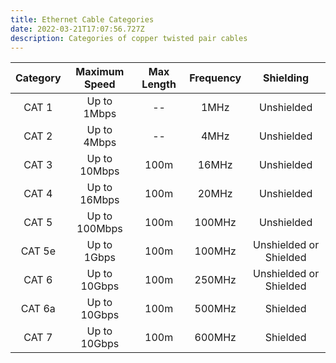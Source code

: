 ```yaml
---
title: Ethernet Cable Categories
date: 2022-03-21T17:07:56.727Z
description: Categories of copper twisted pair cables
---
```



| Category | Maximum Speed | Max Length | Frequency | Shielding              |
|:--------:|:-------------:|:----------:|:---------:|:----------------------:|
| CAT 1    | Up to 1Mbps   | \--        | 1MHz      | Unshielded             |
| CAT 2    | Up to 4Mbps   | \--        | 4MHz      | Unshielded             |
| CAT 3    | Up to 10Mbps  | 100m       | 16MHz     | Unshielded             |
| CAT 4    | Up to 16Mbps  | 100m       | 20MHz     | Unshielded             |
| CAT 5    | Up to 100Mbps | 100m       | 100MHz    | Unshielded             |
| CAT 5e   | Up to 1Gbps   | 100m       | 100MHz    | Unshielded or Shielded |
| CAT 6    | Up to 10Gbps  | 100m       | 250MHz    | Unshielded or Shielded |
| CAT 6a   | Up to 10Gbps  | 100m       | 500MHz    | Shielded               |
| CAT 7   | Up to 10Gbps  | 100m       | 600MHz    | Shielded               |